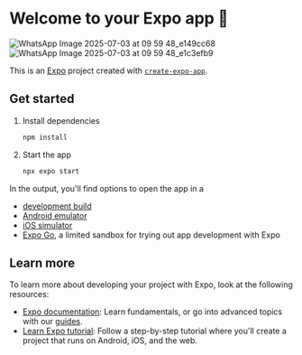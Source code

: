 # Welcome to your Expo app 👋
![WhatsApp Image 2025-07-03 at 09 59 48_e149cc68](https://github.com/user-attachments/assets/7b9264ce-b042-4ad5-aa4b-8fa134ea9d39)
![WhatsApp Image 2025-07-03 at 09 59 48_e1c3efb9](https://github.com/user-attachments/assets/0cc2d60e-4589-48e4-a97e-017c9ff9fecb)



This is an [Expo](https://expo.dev) project created with [`create-expo-app`](https://www.npmjs.com/package/create-expo-app).

## Get started

1. Install dependencies

   ```bash
   npm install
   ```

2. Start the app

   ```bash
   npx expo start
   ```

In the output, you'll find options to open the app in a

- [development build](https://docs.expo.dev/develop/development-builds/introduction/)
- [Android emulator](https://docs.expo.dev/workflow/android-studio-emulator/)
- [iOS simulator](https://docs.expo.dev/workflow/ios-simulator/)
- [Expo Go](https://expo.dev/go), a limited sandbox for trying out app development with Expo


## Learn more

To learn more about developing your project with Expo, look at the following resources:

- [Expo documentation](https://docs.expo.dev/): Learn fundamentals, or go into advanced topics with our [guides](https://docs.expo.dev/guides).
- [Learn Expo tutorial](https://docs.expo.dev/tutorial/introduction/): Follow a step-by-step tutorial where you'll create a project that runs on Android, iOS, and the web.


